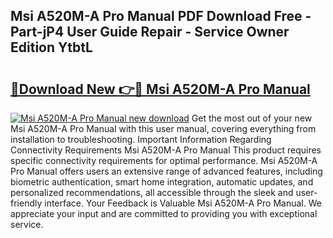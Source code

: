 ## Msi A520M-A Pro Manual PDF Download Free - Part-jP4 User Guide Repair - Service Owner Edition YtbtL

# <h2><a href="http://cf22580.oget.top/?id=Msi+A520M-A+Pro+Manual">🔗Download New 👉🔴 Msi A520M-A Pro Manual</a></h2>

[![Msi A520M-A Pro Manual new download](https://i.imgur.com/5g1atiW.png)](http://cf22580.oget.top/?id=Msi+A520M-A+Pro+Manual)
Get the most out of your new Msi A520M-A Pro Manual with this user manual, covering everything from installation to troubleshooting. Important Information Regarding Connectivity Requirements Msi A520M-A Pro Manual This product requires specific connectivity requirements for optimal performance. Msi A520M-A Pro Manual offers users an extensive range of advanced features, including biometric authentication, smart home integration, automatic updates, and personalized recommendations, all accessible through the sleek and user-friendly interface. Your Feedback is Valuable Msi A520M-A Pro Manual. We appreciate your input and are committed to providing you with exceptional service.
